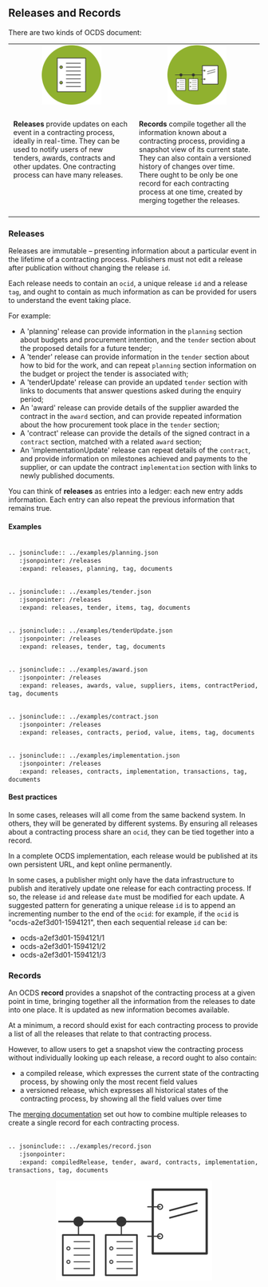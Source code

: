 ## Releases and Records

There are two kinds of OCDS document:

<table>
    <tr>
        <td width="50%" align="center"><img src="../../../assets/green_release.svg.png" width="50%"></td>
        <td width="50%" align="center"><img src="../../../assets/green_compilation.svg.png" width="50%"></td>
    </tr>
    <tr>
<td valign="top" style="padding:10px;" markdown=1>

**Releases** provide updates on each event in a contracting process, ideally in real-time. They can be used to notify users of new tenders, awards, contracts and other updates. One contracting process can have many releases.

</td>
<td valign="top" style="padding:10px;" markdown=1>

**Records** compile together all the information known about a contracting process, providing a snapshot view of its current state. They can also contain a versioned history of changes over time. There ought to be only be one record for each contracting process at one time, created by merging together the releases.

</td>
    </tr>
</table>

### Releases

Releases are immutable – presenting information about a particular event in the lifetime of a contracting process. Publishers must not edit a release after publication without changing the release `id`.

Each release needs to contain an `ocid`, a unique release `id` and a release `tag`, and ought to contain as much information as can be provided for users to understand the event taking place.

For example: 

* A 'planning' release can provide information in the `planning` section about budgets and procurement intention, and the `tender` section about the proposed details for a future tender;
* A 'tender' release can provide information in the `tender` section about how to bid for the work, and can repeat `planning` section information on the budget or project the tender is associated with;
* A 'tenderUpdate' release can provide an updated `tender` section with links to documents that answer questions asked during the enquiry period;
* An 'award' release can provide details of the supplier awarded the contract in the `award` section, and can provide repeated information about the how procurement took place in the `tender` section;
* A 'contract' release can provide the details of the signed contract in a `contract` section, matched with a related `award` section;
* An 'implementationUpdate' release can repeat details of the `contract`, and provide information on milestones achieved and payments to the supplier, or can update the contract `implementation` section with links to newly published documents. 

You can think of **releases** as entries into a ledger: each new entry adds information. Each entry can also repeat the previous information that remains true. 

#### Examples


```eval_rst

.. jsoninclude:: ../examples/planning.json
   :jsonpointer: /releases
   :expand: releases, planning, tag, documents

```

```eval_rst

.. jsoninclude:: ../examples/tender.json
   :jsonpointer: /releases
   :expand: releases, tender, items, tag, documents

```

```eval_rst

.. jsoninclude:: ../examples/tenderUpdate.json
   :jsonpointer: /releases
   :expand: releases, tender, tag, documents

```


```eval_rst

.. jsoninclude:: ../examples/award.json
   :jsonpointer: /releases
   :expand: releases, awards, value, suppliers, items, contractPeriod, tag, documents

```

```eval_rst

.. jsoninclude:: ../examples/contract.json
   :jsonpointer: /releases
   :expand: releases, contracts, period, value, items, tag, documents

```


```eval_rst

.. jsoninclude:: ../examples/implementation.json
   :jsonpointer: /releases
   :expand: releases, contracts, implementation, transactions, tag, documents

```

#### Best practices

In some cases, releases will all come from the same backend system. In others, they will be generated by different systems. By ensuring all releases about a contracting process share an `ocid`, they can be tied together into a record. 

In a complete OCDS implementation, each release would be published at its own persistent URL, and kept online permanently. 

In some cases, a publisher might only have the data infrastructure to publish and iteratively update one release for each contracting process. If so, the release `id` and release `date` must be modified for each update. A suggested pattern for generating a unique release `id` is to append an incrementing number to the end of the `ocid`: for example, if the `ocid` is "ocds-a2ef3d01-1594121", then each sequential release `id` can be:

* ocds-a2ef3d01-1594121/1
* ocds-a2ef3d01-1594121/2
* ocds-a2ef3d01-1594121/3


### Records

An OCDS **record** provides a snapshot of the contracting process at a given point in time, bringing together all the information from the releases to date into one place. It is updated as new information becomes available.

At a minimum, a record should exist for each contracting process to provide a list of all the releases that relate to that contracting process.

However, to allow users to get a snapshot view the contracting process without individually looking up each release, a record ought to also contain:

* a compiled release, which expresses the current state of the contracting process, by showing only the most recent field values
* a versioned release, which expresses all historical states of the contracting process, by showing all the field values over time

The [merging documentation](../schema/merging.md) set out how to combine multiple releases to create a single record for each contracting process. 

```eval_rst

.. jsoninclude:: ../examples/record.json
   :jsonpointer: 
   :expand: compiledRelease, tender, award, contracts, implementation, transactions, tag, documents

```

<center><img src="../../../assets/release_square.png" height="200"/></center>

